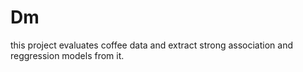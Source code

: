 # Dm
  this project evaluates coffee data and extract strong association and reggression models from it.
